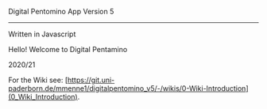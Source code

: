 Digital Pentomino App Version 5
_________________________________
Written in Javascript

Hello!
Welcome to Digital Pentamino

2020/21

For the Wiki see: [https://git.uni-paderborn.de/mmenne1/digitalpentomino_v5/-/wikis/0-Wiki-Introduction](0_Wiki_Introduction).
